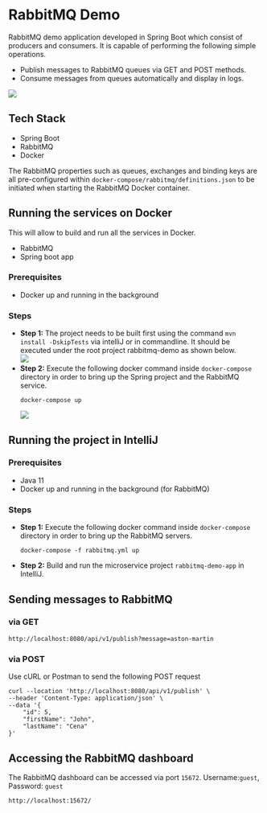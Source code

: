 # RabbitMQ Demo
RabbitMQ demo application developed in Spring Boot which consist of producers and consumers. It is capable of performing the following simple operations.
- Publish messages to RabbitMQ queues via GET and POST methods.
- Consume messages from queues automatically and display in logs.

![](https://i.imgur.com/ujmv1sZ.png)


## Tech Stack
- Spring Boot
- RabbitMQ
- Docker

The RabbitMQ properties such as queues, exchanges and binding keys are all 
pre-configured within `docker-compose/rabbitmq/definitions.json` to be initiated when starting the RabbitMQ Docker container.

## Running the services on Docker
This will allow to build and run all the services in Docker.

- RabbitMQ
- Spring boot app

### Prerequisites
- Docker up and running in the background

### Steps
- **Step 1:** The project needs to be built first using the command `mvn install -DskipTests` via intelliJ or in commandline. It should be executed under the root project rabbitmq-demo as shown below.<br/>
![](https://i.imgur.com/oa9scAe.png)
- **Step 2:** Execute the following docker command inside `docker-compose` directory in order to bring up the Spring project and the RabbitMQ service.
    ```
    docker-compose up 
    ```
  ![](https://i.imgur.com/KQy0APl.png)


## Running the project in IntelliJ

### Prerequisites
- Java 11
- Docker up and running in the background (for RabbitMQ)

### Steps
- **Step 1:** Execute the following docker command inside `docker-compose` directory in order to bring up the RabbitMQ servers.
    ```
    docker-compose -f rabbitmq.yml up 
    ```
- **Step 2:** Build and run the microservice project `rabbitmq-demo-app` in IntelliJ.

## Sending messages to RabbitMQ

### via GET
```agsl
http://localhost:8080/api/v1/publish?message=aston-martin
```


### via POST
Use cURL or Postman to send the following POST request
```agsl
curl --location 'http://localhost:8080/api/v1/publish' \
--header 'Content-Type: application/json' \
--data '{
    "id": 5,
    "firstName": "John",
    "lastName": "Cena"
}'
```

## Accessing the RabbitMQ dashboard
The RabbitMQ dashboard can be accessed via port `15672`. Username:`guest`, Password: `guest`
```agsl
http://localhost:15672/
```

